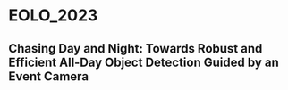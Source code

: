 # EOLO_2023

## Chasing Day and Night: Towards Robust and Efficient All-Day Object Detection Guided by an Event Camera
